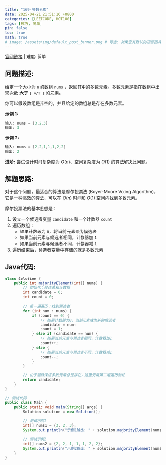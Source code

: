 ```yaml
---
title: "169-多数元素"
date: 2025-04-21 21:51:16 +0800
categories: [LEETCODE, HOT100]
tags: [技巧, 简单]
pin: false
toc: true
math: true
# image: /assets/img/default_post_banner.png # 可选: 如果您有默认的顶部图片，取消注释并修改路径
---
```


[官网链接](https://leetcode.cn/problems/majority-element/) \| 难度: 简单

## 问题描述: 

给定一个大小为 `n` 的数组 `nums` ，返回其中的多数元素。多数元素是指在数组中出现次数 **大于** `⌊ n/2 ⌋` 的元素。

你可以假设数组是非空的，并且给定的数组总是存在多数元素。

**示例 1:**

```java
输入: nums = [3,2,3]
输出: 3
```

**示例 2:**

```java
输入: nums = [2,2,1,1,1,2,2]
输出: 2
```

**进阶:** 尝试设计时间复杂度为 $O(n)$、空间复杂度为 $O(1)$ 的算法解决此问题。

## 解题思路: 
对于这个问题，最适合的算法是摩尔投票法 (Boyer-Moore Voting Algorithm)，它是一种高效的算法，可以在 $O(n)$ 时间和 $O(1)$ 空间内找到多数元素。

摩尔投票法的基本思想是：
1. 设立一个候选者变量 `candidate` 和一个计数器 `count`
2. 遍历数组：
   - 如果计数器为 `0`，将当前元素设为候选者
   - 如果当前元素与候选者相同，计数器加 `1`
   - 如果当前元素与候选者不同，计数器减 `1`
3. 遍历结束后，候选者变量中存储的就是多数元素


## Java代码: 
```java
class Solution {
    public int majorityElement(int[] nums) {
        // 初始化：候选者和计数器
        int candidate = 0;
        int count = 0;
        
        // 第一遍遍历：找到候选者
        for (int num : nums) {
            if (count == 0) {
                // 如果计数器为0，当前元素成为新的候选者
                candidate = num;
                count = 1;
            } else if (candidate == num) {
                // 如果当前元素与候选者相同，计数器加1
                count++;
            } else {
                // 如果当前元素与候选者不同，计数器减1
                count--;
            }
        }
        
        // 由于题目保证多数元素总是存在，这里无需第二遍遍历验证
        return candidate;
    }
}

// 测试代码
public class Main {
    public static void main(String[] args) {
        Solution solution = new Solution();
        
        // 测试示例1
        int[] nums1 = {3, 2, 3};
        System.out.println("示例1输出: " + solution.majorityElement(nums1)); // 应输出 3
        
        // 测试示例2
        int[] nums2 = {2, 2, 1, 1, 1, 2, 2};
        System.out.println("示例2输出: " + solution.majorityElement(nums2)); // 应输出 2
    }
}
```
